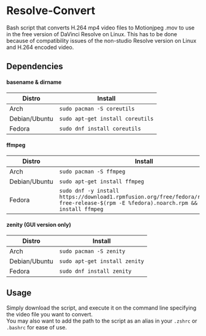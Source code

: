 # Resolve-Convert
Bash script that converts H.264 mp4 video files to Motionjpeg .mov to use in the free version of DaVinci Resolve on Linux. This has to be done because of compatibility issues of the non-studio Resolve version on Linux and H.264 encoded video.

## Dependencies
#### basename & dirname

 Distro | Install
------------ | -------------
Arch | `sudo pacman -S coreutils`
Debian/Ubuntu | `sudo apt-get install coreutils`
Fedora | `sudo dnf install coreutils`

#### ffmpeg

 Distro | Install
------------ | -------------
Arch | `sudo pacman -S ffmpeg`
Debian/Ubuntu | `sudo apt-get install ffmpeg`
Fedora | `sudo dnf -y install https://download1.rpmfusion.org/free/fedora/rpmfusion-free-release-$(rpm -E %fedora).noarch.rpm && sudo dnf install ffmpeg`

#### zenity (GUI version only)
 Distro | Install
------------ | -------------
Arch | `sudo pacman -S zenity`
Debian/Ubuntu | `sudo apt-get install zenity`
Fedora | `sudo dnf install zenity`


## Usage
Simply download the script, and execute it on the command line specifying the video file you want to convert.  
You may also want to add the path to the script as an alias in your ``.zshrc`` or ``.bashrc`` for ease of use.
